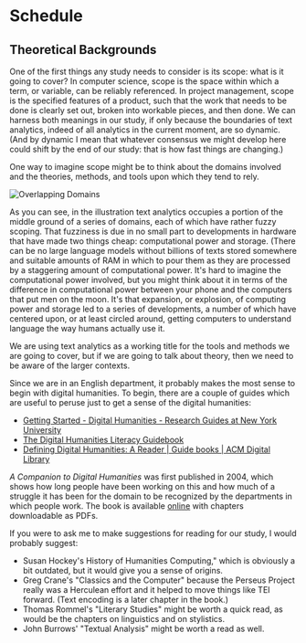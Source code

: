 # Schedule

## Theoretical Backgrounds

One of the first things any study needs to consider is its scope: what is it going to cover? In computer science, scope is the space within which a term, or variable, can be reliably referenced. In project management, scope is the specified features of a product, such that the work that needs to be done is clearly set out, broken into workable pieces, and then done. We can harness both meanings in our study, if only because the boundaries of text analytics, indeed of all analytics in the current moment, are so dynamic. (And by dynamic I mean that whatever consensus we might develop here could shift by the end of our study: that is how fast things are changing.)

One way to imagine scope might be to think about the domains involved and the theories, methods, and tools upon which they tend to rely.

![Overlapping Domains](./media/domains.png)

As you can see, in the illustration text analytics occupies a portion of the middle ground of a series of domains, each of which have rather fuzzy scoping. That fuzziness is due in no small part to developments in hardware that have made two things cheap: computational power and storage. (There can be no large language models without billions of texts stored somewhere and suitable amounts of RAM in which to pour them as they are processed by a staggering amount of computational power. It's hard to imagine the computational power involved, but you might think about it in terms of the difference in computational power between your phone and the computers that put men on the moon. It's that expansion, or explosion, of computing power and storage led to a series of developments, a number of which have centered upon, or at least circled around, getting computers to understand language the way humans actually use it. 

We are using text analytics as a working title for the tools and methods we are going to cover, but if we are going to talk about theory, then we need to be aware of the larger contexts. 

Since we are in an English department, it probably makes the most sense to begin with digital humanities. To begin, there are a couple of guides which are useful to peruse just to get a sense of the digital humanities:

* [Getting Started - Digital Humanities - Research Guides at New York University](https://guides.nyu.edu/digital-humanities/getting-started)
* [The Digital Humanities Literacy Guidebook](https://cmu-lib.github.io/dhlg/)
* [Defining Digital Humanities: A Reader | Guide books | ACM Digital Library](https://dl.acm.org/doi/book/10.5555/2601575)

_A Companion to Digital Humanities_ was first published in 2004, which shows how long people have been working on this and how much of a struggle it has been for the domain to be recognized by the departments in which people work. The book is available [online](https://onlinelibrary.wiley.com/doi/book/10.1002/9780470999875) with chapters downloadable as PDFs. 

If you were to ask me to make suggestions for reading for our study, I would probably suggest:

* Susan Hockey's History of Humanities Computing," which is obviously a bit outdated, but it would give you a sense of origins.
* Greg Crane's "Classics and the Computer" because the Perseus Project really was a Herculean effort and it helped to move things like TEI forward. (Text encoding is a later chapter in the book.)
* Thomas Rommel's "Literary Studies" might be worth a quick read, as would be the chapters on linguistics and on stylistics. 
* John Burrows' "Textual Analysis" might be worth a read as well.